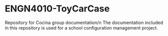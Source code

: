 # ENGN4010-ToyCarCase
Repository for Cocina group documentation/n
The documentation included in this repository is used for a school configuration management project.
